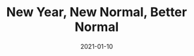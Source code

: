 ---
title: "New Year, New Normal, Better Normal"
show_title_on_cover: false
date: "2021-01-10"
version: 2
volume: 2
issue: 2
category: "Facebook Gallery"
format: "comic-strip-v2022_1"
synopsis: "Zene encourages his twin sister Zeanne to spend more time reading the Bible."
url: "https://au-venturous-buddy.github.io/ZNZN-V2-MBFB-V2-I2/"
---